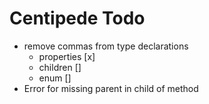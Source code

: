 # Centipede Todo
* remove commas from type declarations
  * properties [x]
  * children []
  * enum []
* Error for missing parent in child of method